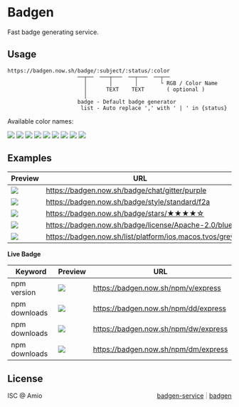 # Badgen

Fast badge generating service.

## Usage

```
https://badgen.now.sh/badge/:subject/:status/:color
                      ──┬──  ───┬───  ──┬───  ──┬──
                        │       │       │       └ RGB / Color Name
                        │      TEXT    TEXT       ( optional )
                        │
                      badge - Default badge generator
                       list - Auto replace ',' with ' | ' in {status}
```

Available color names:

![](https://badgen.now.sh/badge/color/blue/blue)
![](https://badgen.now.sh/badge/color/cyan/cyan)
![](https://badgen.now.sh/badge/color/green/green)
![](https://badgen.now.sh/badge/color/yellow/yellow)
![](https://badgen.now.sh/badge/color/orange/orange)
![](https://badgen.now.sh/badge/color/red/red)
![](https://badgen.now.sh/badge/color/pink/pink)
![](https://badgen.now.sh/badge/color/purple/purple)
![](https://badgen.now.sh/badge/color/grey/grey)

## Examples

| Preview | URL |
| --- | --- |
|![](https://badgen.now.sh/badge/chat/gitter/purple) | https://badgen.now.sh/badge/chat/gitter/purple |
|![](https://badgen.now.sh/badge/style/standard/f2a) | https://badgen.now.sh/badge/style/standard/f2a |
|![](https://badgen.now.sh/badge/stars/★★★★☆) | https://badgen.now.sh/badge/stars/★★★★☆ |
|![](https://badgen.now.sh/badge/license/Apache-2.0/blue) | https://badgen.now.sh/badge/license/Apache-2.0/blue |
|![](https://badgen.now.sh/list/platform/ios,macos,tvos/grey) | https://badgen.now.sh/list/platform/ios,macos,tvos/grey |

**Live Badge**

| Keyword | Preview | URL |
| --- | --- | --- |
| npm version | ![](https://badgen.now.sh/npm/v/express) | https://badgen.now.sh/npm/v/express |
| npm downloads | ![](https://badgen.now.sh/npm/dd/express) | https://badgen.now.sh/npm/dd/express |
| npm downloads | ![](https://badgen.now.sh/npm/dw/express) | https://badgen.now.sh/npm/dw/express |
| npm downloads | ![](https://badgen.now.sh/npm/dm/express) | https://badgen.now.sh/npm/dm/express |

## License

ISC @ Amio
<span style="float:right; color: #AAA">
  <a href="https://github.com/amio/badgen-service">badgen-service</a> |
  <a href="https://github.com/amio/badgen">badgen</a>
</span>
